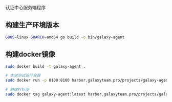 认证中心服务端程序

## 构建生产环境版本

```bash
GOOS=linux GOARCH=amd64 go build -o bin/galaxy-agent
```


## 构建docker镜像

```bash
sudo docker build -t galaxy-agent .

# 本地测试运行容器
sudo docker run -p 8100:8100 harbor.galaxyteam.pro/projects/galaxy-agent:0.2.2

# 镜像打标签
sudo docker tag galaxy-agent:latest harbor.galaxyteam.pro/projects/galaxy-agent:v0.1.0
```
